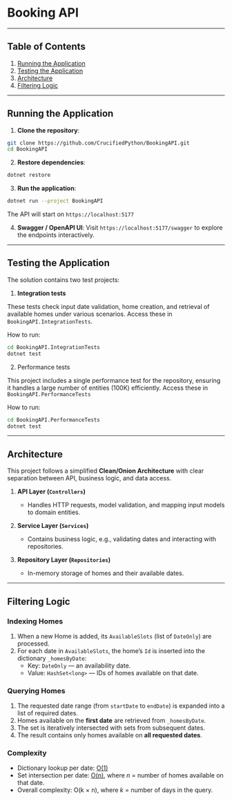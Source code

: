 # Booking API

---

## Table of Contents

1. [Running the Application](#running-the-application)
2. [Testing the Application](#testing-the-application)
3. [Architecture](#architecture)
4. [Filtering Logic](#filtering-logic)

---

## Running the Application

1. **Clone the repository**:

```bash
git clone https://github.com/CrucifiedPython/BookingAPI.git
cd BookingAPI
```

2. **Restore dependencies**:

```bash
dotnet restore
```

3. **Run the application**:

```bash
dotnet run --project BookingAPI
```

The API will start on `https://localhost:5177`

4. **Swagger / OpenAPI UI**:
   Visit `https://localhost:5177/swagger` to explore the endpoints interactively.

---

## Testing the Application

The solution contains two test projects:

1. **Integration tests**

These tests check input date validation, home creation, and retrieval of available homes under various scenarios.
Access these in `BookingAPI.IntegrationTests`. 

How to run:

```bash
cd BookingAPI.IntegrationTests
dotnet test
```

2. Performance tests

This project includes a single performance test for the repository, ensuring it handles a large number of entities (100K) efficiently.
Access these in `BookingAPI.PerformanceTests`

How to run:

```bash
cd BookingAPI.PerformanceTests
dotnet test
```

---

## Architecture

This project follows a simplified **Clean/Onion Architecture** with clear separation between API, business logic, and data access.

1. **API Layer (`Controllers`)**

    * Handles HTTP requests, model validation, and mapping input models to domain entities.

2. **Service Layer (`Services`)**

    * Contains business logic, e.g., validating dates and interacting with repositories.

3. **Repository Layer (`Repositories`)**

    * In-memory storage of homes and their available dates.


---

## Filtering Logic

### Indexing Homes
1. When a new Home is added, its `AvailableSlots` (list of `DateOnly`) are processed.
2. For each date in `AvailableSlots`, the home’s `Id` is inserted into the dictionary `_homesByDate`:
   - Key: `DateOnly` — an availability date.
   - Value: `HashSet<long>` — IDs of homes available on that date.

### Querying Homes
1. The requested date range (from `startDate` to `endDate`) is expanded into a list of required dates.
2. Homes available on the **first date** are retrieved from `_homesByDate`.
3. The set is iteratively intersected with sets from subsequent dates.
4. The result contains only homes available on **all requested dates**.

### Complexity
- Dictionary lookup per date: [O(1)](https://learn.microsoft.com/en-us/dotnet/api/system.collections.generic.dictionary-2.item)
- Set intersection per date: [O(n)](https://learn.microsoft.com/en-us/dotnet/api/system.collections.generic.hashset-1.intersectwith#remarks),
  where *n* = number of homes available on that date.
- Overall complexity: O(k × n), where *k* = number of days in the query.  
 

